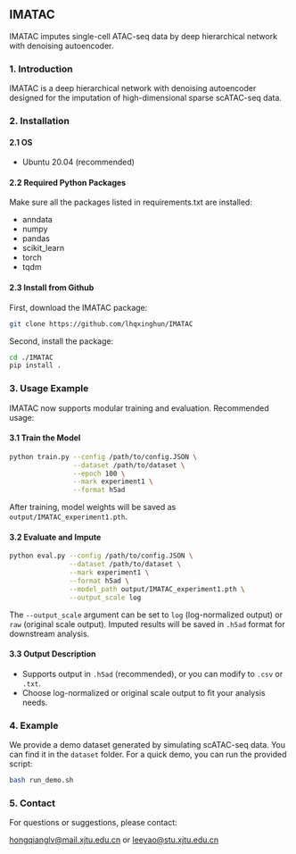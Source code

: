 ## IMATAC
IMATAC imputes single-cell ATAC-seq data by deep hierarchical network with denoising autoencoder.

### 1. Introduction

IMATAC is a deep hierarchical network with denoising autoencoder designed for the imputation of high-dimensional sparse scATAC-seq data.

### 2. Installation

#### 2.1 OS
- Ubuntu 20.04 (recommended)

#### 2.2 Required Python Packages

Make sure all the packages listed in requirements.txt are installed:
- anndata
- numpy
- pandas
- scikit_learn
- torch
- tqdm

#### 2.3 Install from Github

First, download the IMATAC package:

```bash
git clone https://github.com/lhqxinghun/IMATAC
```

Second, install the package:

```bash
cd ./IMATAC
pip install .
```

### 3. Usage Example

IMATAC now supports modular training and evaluation. Recommended usage:

#### 3.1 Train the Model
```bash
python train.py --config /path/to/config.JSON \
                --dataset /path/to/dataset \
                --epoch 100 \
                --mark experiment1 \
                --format h5ad
```
After training, model weights will be saved as `output/IMATAC_experiment1.pth`.

#### 3.2 Evaluate and Impute
```bash
python eval.py --config /path/to/config.JSON \
               --dataset /path/to/dataset \
               --mark experiment1 \
               --format h5ad \
               --model_path output/IMATAC_experiment1.pth \
               --output_scale log
```
The `--output_scale` argument can be set to `log` (log-normalized output) or `raw` (original scale output).
Imputed results will be saved in `.h5ad` format for downstream analysis.

#### 3.3 Output Description
- Supports output in `.h5ad` (recommended), or you can modify to `.csv` or `.txt`.
- Choose log-normalized or original scale output to fit your analysis needs.

### 4. Example
We provide a demo dataset generated by simulating scATAC-seq data. You can find it in the `dataset` folder.
For a quick demo, you can run the provided script:

```bash
bash run_demo.sh
```
### 5. Contact

For questions or suggestions, please contact:

hongqianglv@mail.xjtu.edu.cn or leeyao@stu.xjtu.edu.cn

